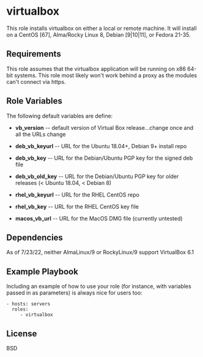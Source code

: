 virtualbox
=========

This role installs virtualbox on either a local or remote machine. 
It will install on a CentOS [67], Alma/Rocky Linux 8, Debian [9|10|11], 
or Fedora 21-35.

Requirements
------------

This role assumes that the virtualbox application will be running on 
x86 64-bit systems.  This role most likely won't work behind a proxy as 
the modules can't connect via https.


Role Variables
--------------

The following default variables are define:

- **vb_version** -- default version of Virtual Box release...change once and
all the URLs change

- **deb_vb_keyurl** -- URL for the Ubuntu 18.04+, Debian 9+ install repo
- **deb_vb_key** -- URL for the Debian/Ubuntu PGP key for the signed deb file
- **deb_vb_old_key** -- URL for the Debian/Ubuntu PGP key for older releases 
(< Ubuntu 18.04, < Debian 8)
- **rhel_vb_keyurl** -- URL for the RHEL CentOS repo
- **rhel_vb_key** -- URL for the RHEL CentOS key file

- **macos_vb_url** -- URL for the MacOS DMG file (currently untested)

Dependencies
------------

As of 7/23/22, neither AlmaLinux/9 or RockyLinux/9 support VirtualBox 6.1

Example Playbook
----------------

Including an example of how to use your role (for instance, with variables 
passed in as parameters) is always nice for users too:

    - hosts: servers
      roles:
         - virtualbox

License
-------

BSD
